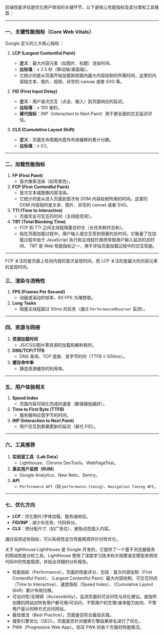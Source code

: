 前端性能评估是优化用户体验的关键环节，以下是核心性能指标及其分类和工具推荐：

---

### **一、关键性能指标（Core Web Vitals）**

Google 定义的三大核心指标：

1. **LCP (Largest Contentful Paint)**

   - **定义**：最大内容元素（如图片、标题）渲染时间。
   - **达标值**：≤ 2.5 秒（移动端/桌面端）。
   - 它统计的是从页面开始加载到视窗内最大内容绘制的所需时间，这里的内容指文本、图片、视频、非空的 canvas 或者 SVG 等。

2. **FID (First Input Delay)**

   - **定义**：用户首次交互（点击、输入）到页面响应的延迟。
   - **达标值**：≤ 100 毫秒。
   - **替代指标**：INP（Interaction to Next Paint）用于更全面的交互延迟评估。

3. **CLS (Cumulative Layout Shift)**
   - **定义**：页面生命周期内意外布局偏移的累计分数。
   - **达标值**：≤ 0.1。

---

### **二、加载性能指标**

1. **FP (First Paint)**
   - 首次像素渲染（如背景色）。
2. **FCP (First Contentful Paint)**
   - 首次文本或图像内容渲染。
   - 它统计的是从进入页面到首次有 DOM 内容绘制所用的时间。这里的 DOM 内容指的是文本、图片、非空的 canvas 或者 SVG。
3. **TTI (Time to Interactive)**
   - 页面完全可交互的时间（主线程空闲）。
4. **TBT (Total Blocking Time)**
   - FCP 到 TTI 之间主线程阻塞总时长（长任务耗时总和）。
   - 指在页面加载过程中，用户输入或交互受到阻塞的总时间。它衡量了在加载过程中由于 JavaScript 执行和主线程忙碌而导致用户输入延迟的总时间。 TBT 是 Web 性能指标之一，用于评估页面加载过程中的交互性能。

---

FCP 关注的是页面上任何内容的首次呈现时间，而 LCP 关注的是最大的内容元素的呈现时间。

### **三、渲染与流畅性**

1. **FPS (Frames Per Second)**
   - 动画或滚动的帧率，60 FPS 为理想值。
2. **Long Tasks**
   - 阻塞主线程超过 50ms 的任务（通过 `PerformanceObserver` 监测）。

---

### **四、资源与网络**

1. **资源加载时间**
   - JS/CSS/图片等资源的加载和解析耗时。
2. **DNS/TCP/TTFB**
   - DNS 查询、TCP 连接、首字节时间（TTFB ≤ 500ms）。
3. **缓存命中率**
   - 静态资源缓存的利用率。

---

### **五、用户体验相关**

1. **Speed Index**
   - 页面内容可视化完成的速度（数值越低越好）。
2. **Time to First Byte (TTFB)**
   - 服务器响应首字节的时间。
3. **INP (Interaction to Next Paint)**
   - 用户交互到屏幕更新的延迟（替代 FID）。

---

### **六、工具推荐**

1. **实验室工具（Lab Data）**
   - Lighthouse、Chrome DevTools、WebPageTest。
2. **真实用户监控（RUM）**
   - Google Analytics、New Relic、Sentry。
3. **API**
   - `Performance API`（如 `performance.timing`）、`Navigation Timing API`。

---

### **七、优化方向**

- **LCP**：优化图片/字体加载、服务端响应。
- **FID/INP**：减少长任务、代码拆分。
- **CLS**：预分配尺寸（如广告位）、避免动态插入内容。

通过监控这些指标，可以系统性定位性能瓶颈并针对性优化。

关于 lighthouse
LightHouse 是 Google 开发的，它提供了一个基于浏览器服务的网站性能分析工具。LightHouse 使用了深度学习技术和大规模语言模型来预测代码中的性能瓶颈，并给出详细的分析报告。

- 性能指标（Performance）。页面的性能评分，包括：首次内容绘制（First Contentful Paint）、（Largest Contentful Paint）最大内容绘制、可交互时间（Time to Interactive）、速度指标（Speed Index）、（Cumulative Layout Shift）累计布局位移。
- 可访问性/无障碍（Accessibility）。监测页面的可访问性与优化建议。是指所创建的网站对所有用户都可用/可访问，不管用户的生理/身体能力如何、不管用户是以何种方式访问网站。
- 最佳做法（Best Practice）。页面是否符合最佳实践。
- 搜索引擎优化（SEO）。页面是否针对搜索引擎结果排名进行了优化。
- PWA（Progressive Web App）。验证 PWA 的各个方面的性能情况。

